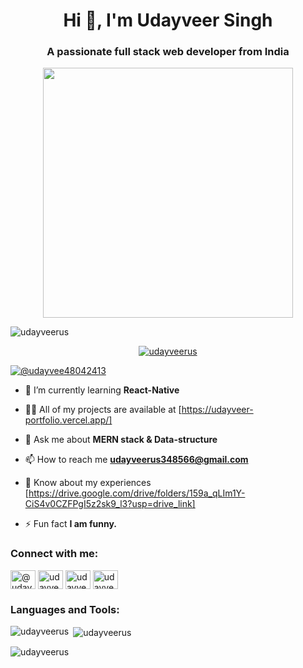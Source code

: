 <h1 align="center">Hi 👋, I'm Udayveer Singh</h1>
<h3 align="center">A passionate full stack web developer from India</h3>
<p align="center">
<img  width="400" src="https://www.wingstechsolutions.com/wp-content/uploads/2022/03/full-stack-development.gif">
  
</p>



<p align="left"> <img src="https://komarev.com/ghpvc/?username=udayveerus&label=Profile%20views&color=0e75b6&style=flat" alt="udayveerus" /> </p>

<p align="center"> <a href="https://github.com/ryo-ma/github-profile-trophy"><img src="https://github-profile-trophy.vercel.app/?username=udayveerus" alt="udayveerus" /></a> </p>

<p align="left"> <a href="https://twitter.com/@udayvee48042413" target="blank"><img src="https://img.shields.io/twitter/follow/@udayvee48042413?logo=twitter&style=for-the-badge" alt="@udayvee48042413" /></a> </p>

- 🌱 I’m currently learning **React-Native**

- 👨‍💻 All of my projects are available at [https://udayveer-portfolio.vercel.app/]

- 💬 Ask me about **MERN stack & Data-structure**

- 📫 How to reach me **udayveerus348566@gmail.com**

- 📄 Know about my experiences [https://drive.google.com/drive/folders/159a_qLIm1Y-CiS4v0CZFPgI5z2sk9_l3?usp=drive_link]

- ⚡ Fun fact **I am funny.**

<h3 align="left">Connect with me:</h3>
<p align="left">

<a href="https://twitter.com/@udayvee48042413" target="blank"><img align="center" src="https://static.dezeen.com/uploads/2023/07/x-logo-twitter-elon-musk_dezeen_2364_col_0.jpg" alt="@udayvee48042413" height="30" width="40" /></a>
<a href="[https://linkedin.com/in/udayveer singh](https://www.linkedin.com/in/udayveer-singh-180371201/)" target="blank"><img align="center" src="https://cdn1.iconfinder.com/data/icons/logotypes/32/circle-linkedin-512.png" alt="udayveer singh" height="30" width="40" /></a>
<a href="https://instagram.com/udayveer562" target="blank"><img align="center" src="https://upload.wikimedia.org/wikipedia/commons/thumb/a/a5/Instagram_icon.png/600px-Instagram_icon.png" alt="udayveer562" height="30" width="40" /></a>
<a href="https://www.leetcode.com/udayveerus34" target="blank"><img align="center" src="https://cdn-icons-png.flaticon.com/512/25/25231.png" alt="udayveerus34" height="30" width="40" /></a>
</p>
<h3 align="left">Languages and Tools:</h3>
<p><img align="left" src="https://github-readme-stats.vercel.app/api/top-langs?username=udayveerus&show_icons=true&locale=en&layout=compact" alt="udayveerus" /></p>

<p>&nbsp;<img align="center" src="https://github-readme-stats.vercel.app/api?username=udayveerus&show_icons=true&locale=en" alt="udayveerus" /></p>

<p><img align="center" src="https://github-readme-streak-stats.herokuapp.com/?user=udayveerus&" alt="udayveerus" /></p>



